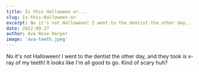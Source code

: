 ```yaml
---
title: Is this Halloween or...
slug: Is-this-Halloween-or
excerpt: No it's not Halloween! I went to the dentist the other day...
date: 2022-09-27
author: Ava Rose Harper
image: 'ava-teeth.jpeg'
---
```


No it's not Halloween! I went to the dentist the other day, and they took is x-ray of my teeth! It looks like I'm all good to go. Kind of scary huh?